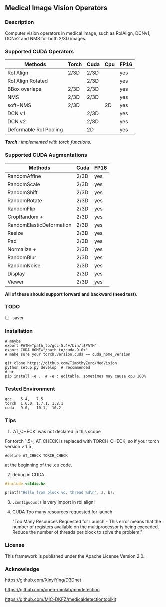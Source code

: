 ## Medical Image Vision Operators

### Description

Computer vision operators in medical image, such as RoIAlign, DCNv1, DCNv2 and NMS for both 2/3D images.

### Supported CUDA Operators

Methods                | Torch | Cuda |  Cpu | FP16
---|---|---|---|---
RoI Align              | 2/3D  | 2/3D |      |  yes
RoI Align Rotated      |       | 2/3D |      |  yes
BBox overlaps          | 2/3D  | 2/3D |      |  yes
NMS                    | 2/3D  | 2/3D |      |  yes
soft-NMS               | 2/3D  |      | 2D   |  yes
DCN v1                 |       | 2/3D |      |  yes 
DCN v2                 |       | 2/3D |      |  yes
Deformable RoI Pooling |       | 2D   |      |  yes


***Torch** : implemented with torch functions.*


### Supported CUDA Augmentations
Methods             | Cuda  | FP16
---|---|---
RandomAffine        | 2/3D  | yes
RandomScale         | 2/3D  | yes
RandomShift         | 2/3D  | yes
RandomRotate        | 2/3D  | yes
RandomFlip          | 2/3D  | yes
CropRandom +        | 2/3D  | yes
RandomElasticDeformation   | 2/3D  | yes
Resize              | 2/3D  | yes
Pad                 | 2/3D  | yes
Normalize +         | 2/3D  | yes
RandomBlur          | 2/3D  | yes
RandomNoise         | 2/3D  | yes
Display             | 2/3D  | yes
Viewer              | 2/3D  | yes

**All of these should support forward and backward (need test).**


### TODO

- [ ] saver


### Installation

```shell
# maybe
export PATH="path_to/gcc-5.4+/bin/:$PATH"
export CUDA_HOME="/path_to/cuda-9.0+"
# make sure your torch.version.cuda == cuda_home_version

git clone https://github.com/TimothyZero/MedVision
python setup.py develop  # recommended
# or
pip install -e .  # -e : editable, sometimes may cause cpu 100%
```


### Tested Environment

```
gcc    5.4,   7.5
torch  1.6.0, 1.7.1, 1.8.1
cuda   9.0,   10.1,  10.2
```

### Tips

1. ‘AT_CHECK’ was not declared in this scope

For torch 1.5+, AT_CHECK is replaced with TORCH_CHECK, so if your torch version > 1.5 ,
```cuda
#define AT_CHECK TORCH_CHECK
```
at the beginning of the .cu code.

2. debug in CUDA
```c
#include <stdio.h>

printf("Hello from block %d, thread %d\n", a, b);
```

3. `.contiguous()` is very import in roi align!

4. CUDA Too many resources requested for launch
   
    "Too Many Resources Requested for Launch - This error means that the number of registers available on the multiprocessor is being exceeded. Reduce the number of threads per block to solve the problem."

### License

This framework is published under the Apache License Version 2.0.

### Acknowledge

https://github.com/XinyiYing/D3Dnet

https://github.com/open-mmlab/mmdetection

https://github.com/MIC-DKFZ/medicaldetectiontoolkit

